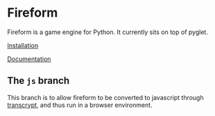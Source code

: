 # Fireform

Fireform is a game engine for Python. It currently sits on top of pyglet.

[Installation](https://fireform.readthedocs.io/en/latest/install.html)

[Documentation](https://fireform.readthedocs.io/en/latest/)

## The `js` branch

This branch is to allow fireform to be converted to javascript through [transcrypt](http://transcrypt.org), and thus run in a browser environment.
